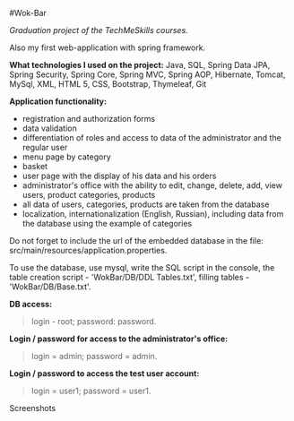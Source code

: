 #Wok-Bar

*Graduation project of the TechMeSkills courses.*

Also my first web-application with spring framework.

**What technologies I used on the project:** Java, SQL, 
Spring Data JPA, Spring Security, Spring Core, Spring MVC, 
Spring AOP, Hibernate, Tomcat, MySql, XML, HTML 5, CSS, 
Bootstrap, Thymeleaf, Git

**Application functionality:**
- registration and authorization forms
- data validation
- differentiation of roles and access to data of the administrator and the regular user
- menu page by category
- basket
- user page with the display of his data and his orders
- administrator's office with the ability to edit, change, delete, add, view users, product categories, products
- all data of users, categories, products are taken from the database
- localization, internationalization (English, Russian), including data from the database using the example of categories

Do not forget to include the url of the embedded database in the file: src/main/resources/application.properties. 

To use the database, use mysql, write the SQL script in the console, the 
table creation script - 
'WokBar/DB/DDL Tables.txt', filling tables - 'WokBar/DB/Base.txt'.

**DB access:** 
>login - root; password: password.

**Login / password for access to the administrator's office:**
>login = admin; password = admin.

**Login / password to access the test user account:**
>login = user1; password = user1.

Screenshots